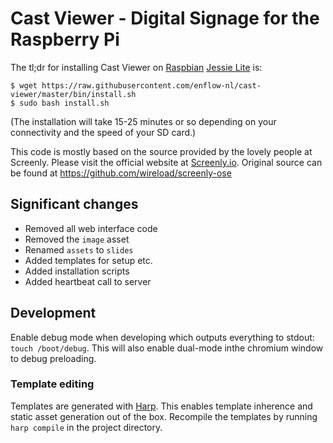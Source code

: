 # Cast Viewer - Digital Signage for the Raspberry Pi

The tl;dr for installing Cast Viewer on [Raspbian](https://www.raspberrypi.org/downloads/raspbian/) [Jessie Lite](https://downloads.raspberrypi.org/raspbian_lite_latest) is:

```
$ wget https://raw.githubusercontent.com/enflow-nl/cast-viewer/master/bin/install.sh
$ sudo bash install.sh
```

(The installation will take 15-25 minutes or so depending on your connectivity and the speed of your SD card.)

This code is mostly based on the source provided by the lovely people at Screenly. Please visit the official website at [Screenly.io](http://www.screenly.io). Original source can be found at https://github.com/wireload/screenly-ose

## Significant changes
- Removed all web interface code
- Removed the `image` asset
- Renamed `assets` to `slides`
- Added templates for setup etc.
- Added installation scripts
- Added heartbeat call to server

## Development
Enable debug mode when developing which outputs everything to stdout: `touch /boot/debug`. This will also enable dual-mode inthe chromium window to debug preloading.

### Template editing
Templates are generated with [Harp](http://harpjs.com/). This enables template inherence and static asset generation out of the box.
Recompile the templates by running `harp compile` in the project directory.

